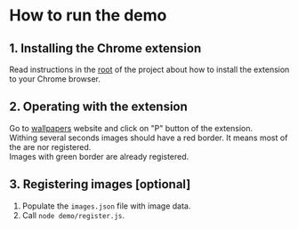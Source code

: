 # How to run the demo

## 1. Installing the Chrome extension
Read instructions in the [root](../README.md) of the project about how to install the extension to your Chrome browser.

## 2. Operating with the extension
Go to [wallpapers](https://pixabay.com/images/search/wallpaper/) website and click on "P" button of the extension. <br />
Withing several seconds images should have a red border. It means most of the are nor registered. <br />
Images with green border are already registered.

## 3. Registering images [optional]
1. Populate the `images.json` file with image data. 
1. Call `node demo/register.js`.